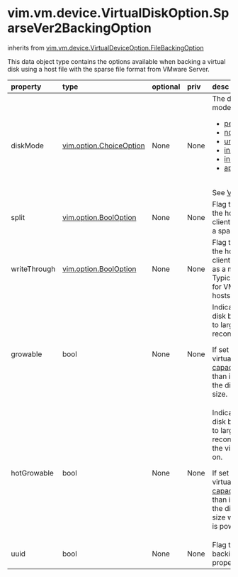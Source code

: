 vim.vm.device.VirtualDiskOption.SparseVer2BackingOption
=======================================================
inherits from [vim.vm.device.VirtualDeviceOption.FileBackingOption](docs/vim.vm.device.VirtualDeviceOption.FileBackingOption.md)


This data object type contains the options available when backing a virtual   disk using a host file with the sparse file format from VMware Server.

| property | type | optional | priv | desc |
|:---------|:-----|:---------|:-----|:-----|
| diskMode | [vim.option.ChoiceOption](vim.option.ChoiceOption.md "vim.option.ChoiceOption") | None | None | The disk mode. Valid disk modes are:   <ul>   <li><a href="vim.vm.device.VirtualDiskOption.DiskMode.md#persistent">persistent</a>   <li><a href="vim.vm.device.VirtualDiskOption.DiskMode.md#nonpersistent">nonpersistent</a>   <li><a href="vim.vm.device.VirtualDiskOption.DiskMode.md#undoable">undoable</a>   <li><a href="vim.vm.device.VirtualDiskOption.DiskMode.md#independent_persistent">independent_persistent</a>   <li><a href="vim.vm.device.VirtualDiskOption.DiskMode.md#independent_nonpersistent">independent_nonpersistent</a>   <li><a href="vim.vm.device.VirtualDiskOption.DiskMode.md#append">append</a>   </ul><br>See <a href="vim.vm.device.VirtualDiskOption.DiskMode.md">VirtualDiskMode</a><br> |
| split | [vim.option.BoolOption](vim.option.BoolOption.md "vim.option.BoolOption") | None | None | Flag to indicate whether or not the host supports   allowing the client to select whether or not a sparse disk   should be split. |
| writeThrough | [vim.option.BoolOption](vim.option.BoolOption.md "vim.option.BoolOption") | None | None | Flag to indicate whether or not the host supports   allowing the client to select "writethrough" as a mode for   virtual disks. Typically, this is available only for VMware Server Linux hosts. |
| growable | bool | None | None | Indicates whether or not this disk backing can be   extended to larger sizes through a reconfigure operation.   <p>   If set to true, reconfiguring this virtual disk   with a <a href="vim.vm.device.VirtualDisk.md#capacityInKB">capacityInKB</a> value greater   than its current value will grow the disk to the newly specified size. |
| hotGrowable | bool | None | None | Indicates whether or not this disk backing can be   extended to larger sizes through a reconfigure operation while   the virtual machine is powered on.   <p>   If set to true, reconfiguring this virtual disk   with a <a href="vim.vm.device.VirtualDisk.md#capacityInKB">capacityInKB</a> value greater   than its current value will grow the disk to the newly specified size   while the virtual machine is powered on. |
| uuid | bool | None | None | Flag to indicate whether this backing supports disk UUID property. |


